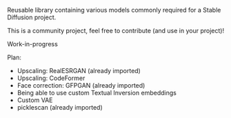 Reusable library containing various models commonly required for a Stable Diffusion project.

This is a community project, feel free to contribute (and use in your project)!

Work-in-progress

Plan:
- Upscaling: RealESRGAN (already imported)
- Upscaling: CodeFormer
- Face correction: GFPGAN (already imported)
- Being able to use custom Textual Inversion embeddings
- Custom VAE
- picklescan (already imported)
